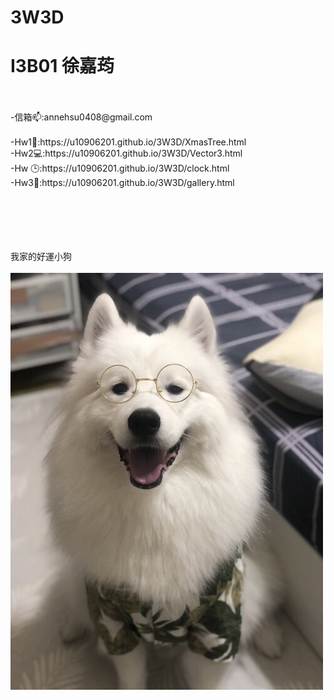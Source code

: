 # 3W3D
<h1> I3B01 徐嘉荺</h1>
<br></br>
-信箱📫:annehsu0408@gmail.com
<br></br>
-Hw1🎄:https://u10906201.github.io/3W3D/XmasTree.html
<br>
-Hw2💻:https://u10906201.github.io/3W3D/Vector3.html
<br>
-Hw 🕒:https://u10906201.github.io/3W3D/clock.html
<br>
-Hw3🎨:https://u10906201.github.io/3W3D/gallery.html
<br>
<br><br></br><br></br>



我家的好運小狗<br></br>
![](https://github.com/u10906201/3W3D/blob/master/IMG_8154%20(1).jpg)
